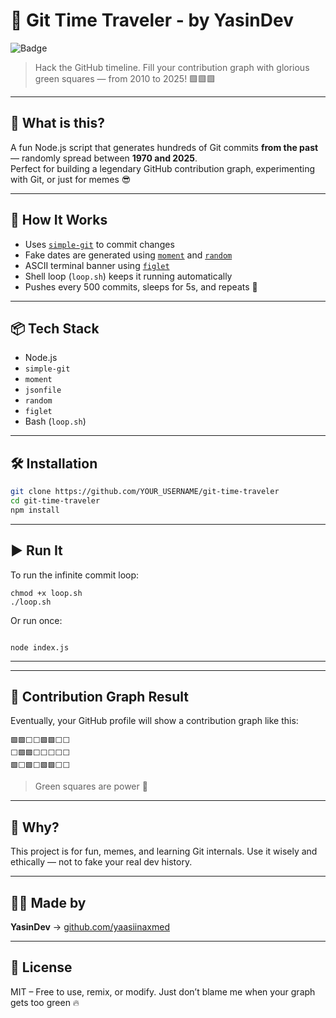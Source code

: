 # 🧠 Git Time Traveler - by YasinDev
![Badge](https://img.shields.io/badge/years-2010--2025-blue?style=flat-square)

> Hack the GitHub timeline. Fill your contribution graph with glorious green squares — from 2010 to 2025! 🟩🟩🟩

---

## 🚀 What is this?

A fun Node.js script that generates hundreds of Git commits **from the past** — randomly spread between **1970 and 2025**.  
Perfect for building a legendary GitHub contribution graph, experimenting with Git, or just for memes 😎

---

## 🧙 How It Works

- Uses [`simple-git`](https://github.com/steveukx/git-js) to commit changes
- Fake dates are generated using [`moment`](https://momentjs.com/) and [`random`](https://www.npmjs.com/package/random)
- ASCII terminal banner using [`figlet`](https://www.npmjs.com/package/figlet)
- Shell loop (`loop.sh`) keeps it running automatically
- Pushes every 500 commits, sleeps for 5s, and repeats 🔁

---

## 📦 Tech Stack

- Node.js
- `simple-git`
- `moment`
- `jsonfile`
- `random`
- `figlet`
- Bash (`loop.sh`)

---

## 🛠 Installation

```bash
git clone https://github.com/YOUR_USERNAME/git-time-traveler
cd git-time-traveler
npm install
````

---

## ▶️ Run It

To run the infinite commit loop:

``` 
chmod +x loop.sh
./loop.sh

```

Or run once:

```

node index.js
```

---

---

## 🎨 Contribution Graph Result

Eventually, your GitHub profile will show a contribution graph like this:

```
🟩🟩⬜️⬜️🟩🟩⬜️⬜️
⬜️🟩🟩⬜️⬜️⬜️⬜️⬜️
🟩⬜️🟩⬜️🟩🟩⬜️⬜️
```

> Green squares are power 💚

---

## 🤡 Why?

This project is for fun, memes, and learning Git internals.
Use it wisely and ethically — not to fake your real dev history.

---

## 🧑‍💻 Made by

**YasinDev**
→ [github.com/yaasiinaxmed](https://github.com/yaasiinaxmed)

---

## 📜 License

MIT – Free to use, remix, or modify. Just don’t blame me when your graph gets too green 🔥
